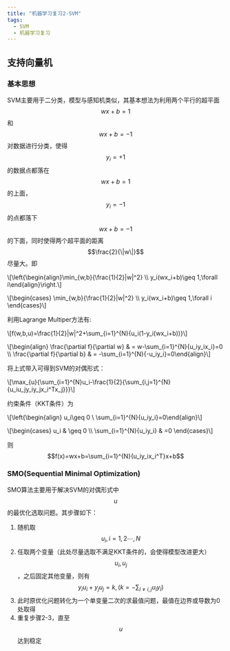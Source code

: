 ```yaml
---
title: "机器学习复习2-SVM" 
tags: 
  - SVM
  - 机器学习复习
---
```

 
<script type="text/javascript" src="http://cdn.mathjax.org/mathjax/latest/MathJax.js?config=default"></script>
 
## 支持向量机

### 基本思想

SVM主要用于二分类，模型与感知机类似，其基本想法为利用两个平行的超平面$$wx+b=1$$和$$wx+b=-1$$对数据进行分类，使得$$y_i=+1$$的数据点都落在$$wx+b=1$$的上面，$$y_i=-1$$的点都落下$$wx+b=-1$$的下面，同时使得两个超平面的距离$$\frac{2}{\|w\|}$$尽量大。即

\\[\left\{\begin{align}\min_{w,b}{\frac{1}{2}\|w\|^2} \\\\
y_i(wx_i+b)\geq 1,\forall i\end{align}\right.\\]

\\[\begin{cases}
\min_{w,b}{\frac{1}{2}\|w\|^2} \\\\
y_i(wx_i+b)\geq 1,\forall i
\end{cases}\\]

利用Lagrange Multiper方法有:

\\[f(w,b,u)=\frac{1}{2}\|w\|^2+\sum_{i=1}^{N}{u_i(1-y_i(wx_i+b))}\\]

\\[\begin{align}
\frac{\partial f}{\partial w} & = w-\sum_{i=1}^{N}{u_iy_ix_i}=0 \\\\
\frac{\partial f}{\partial b} & = -\sum_{i=1}^{N}{-u_iy_i}=0\end{align}\\]

将上式带入可得到SVM的对偶形式：

\\[\max_{u}{\sum_{i=1}^{N}u_i-\frac{1}{2}{\sum_{i,j=1}^{N}{u_iu_jy_iy_jx_i^Tx_j}}}\\]

约束条件（KKT条件）为

\\[\left\{\begin{align}
u_i\geq 0 \\
\sum_{i=1}^{N}{u_iy_i}=0\end{align}\\]

\\[\begin{cases}
u_i & \geq 0 \\\\
\sum_{i=1}^{N}{u_iy_i} & =0
\end{cases}\\]

则$$f(x)=wx+b=\sum_{i=1}^{N}{u_iy_ix_i^T}x+b$$

### SMO(Sequential Minimal Optimization)

SMO算法主要用于解决SVM的对偶形式中$$u$$的最优化选取问题。其步骤如下：

1. 随机取$$u_i,i=1,2\cdots,N$$
2. 任取两个变量（此处尽量选取不满足KKT条件的，会使得模型改进更大）$$u_i,u_j$$，之后固定其他变量，则有$$y_iu_i+y_ju_j=k,(k=-\sum_{l\neq i,j}{u_ly_l})$$
3. 此时原优化问题转化为一个单变量二次的求最值问题，最值在边界或导数为0处取得
4. 重复步骤2-3，直至$$u$$达到稳定

